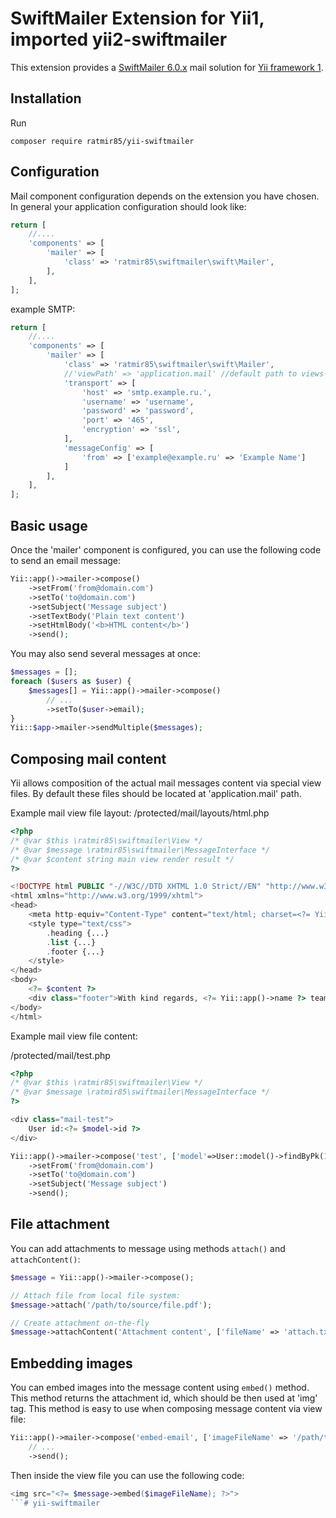 SwiftMailer Extension for Yii1, imported yii2-swiftmailer
===============================

This extension provides a [SwiftMailer 6.0.x](http://swiftmailer.org/) mail solution for [Yii framework 1](http://www.yiiframework.com).


Installation
------------

Run

```
composer require ratmir85/yii-swiftmailer
```


Configuration
-------------

Mail component configuration depends on the extension you have chosen.
In general your application configuration should look like:

```php
return [
    //....
    'components' => [
        'mailer' => [
            'class' => 'ratmir85\swiftmailer\swift\Mailer',
        ],
    ],
];
```
example SMTP:
```php
return [
    //....
    'components' => [
        'mailer' => [
            'class' => 'ratmir85\swiftmailer\swift\Mailer',
            //'viewPath' => 'application.mail' //default path to views
            'transport' => [
                'host' => 'smtp.example.ru.',
                'username' => 'username',
                'password' => 'password',
                'port' => '465',
                'encryption' => 'ssl',
            ],
            'messageConfig' => [
                'from' => ['example@example.ru' => 'Example Name']
            ]
        ],
    ],
];

```


Basic usage
-----------

Once the 'mailer' component is configured, you can use the following code to send an email message:

```php
Yii::app()->mailer->compose()
    ->setFrom('from@domain.com')
    ->setTo('to@domain.com')
    ->setSubject('Message subject')
    ->setTextBody('Plain text content')
    ->setHtmlBody('<b>HTML content</b>')
    ->send();
```
You may also send several messages at once:

```php
$messages = [];
foreach ($users as $user) {
    $messages[] = Yii::app()->mailer->compose()
        // ...
        ->setTo($user->email);
}
Yii::$app->mailer->sendMultiple($messages);
```


Composing mail content
----------------------

Yii allows composition of the actual mail messages content via special view files.
By default these files should be located at 'application.mail' path.

Example mail view file layout:
/protected/mail/layouts/html.php
```php
<?php
/* @var $this \ratmir85\swiftmailer\View */
/* @var $message \ratmir85\swiftmailer\MessageInterface */
/* @var $content string main view render result */
?>

<!DOCTYPE html PUBLIC "-//W3C//DTD XHTML 1.0 Strict//EN" "http://www.w3.org/TR/xhtml1/DTD/xhtml1-strict.dtd">
<html xmlns="http://www.w3.org/1999/xhtml">
<head>
    <meta http-equiv="Content-Type" content="text/html; charset=<?= Yii::app()->charset ?>" />
    <style type="text/css">
        .heading {...}
        .list {...}
        .footer {...}
    </style>
</head>
<body>
    <?= $content ?>
    <div class="footer">With kind regards, <?= Yii::app()->name ?> team</div>
</body>
</html>
```

Example mail view file content:

/protected/mail/test.php
```php
<?php
/* @var $this \ratmir85\swiftmailer\View */
/* @var $message \ratmir85\swiftmailer\MessageInterface */
?>

<div class="mail-test">
    User id:<?= $model->id ?>
</div>
```

```php
Yii::app()->mailer->compose('test', ['model'=>User::model()->findByPk(1)])
    ->setFrom('from@domain.com')
    ->setTo('to@domain.com')
    ->setSubject('Message subject')
    ->send();
```


File attachment
---------------

You can add attachments to message using methods `attach()` and `attachContent()`:

```php
$message = Yii::app()->mailer->compose();

// Attach file from local file system:
$message->attach('/path/to/source/file.pdf');

// Create attachment on-the-fly
$message->attachContent('Attachment content', ['fileName' => 'attach.txt', 'contentType' => 'text/plain']);
```


Embedding images
----------------

You can embed images into the message content using `embed()` method. This method returns the attachment id,
which should be then used at 'img' tag.
This method is easy to use when composing message content via view file:

```php
Yii::app()->mailer->compose('embed-email', ['imageFileName' => '/path/to/image.jpg'])
    // ...
    ->send();
```

Then inside the view file you can use the following code:

```php
<img src="<?= $message->embed($imageFileName); ?>">
```# yii-swiftmailer
